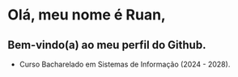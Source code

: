 # Olá, meu nome é Ruan,

## Bem-vindo(a) ao meu perfil do Github.

- Curso Bacharelado em Sistemas de Informação (2024 - 2028).